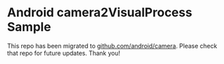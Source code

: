 
Android camera2VisualProcess Sample
===========================

This repo has been migrated to [github.com/android/camera][1]. Please check that repo for future updates. Thank you!

[1]: https://github.com/android/camera
